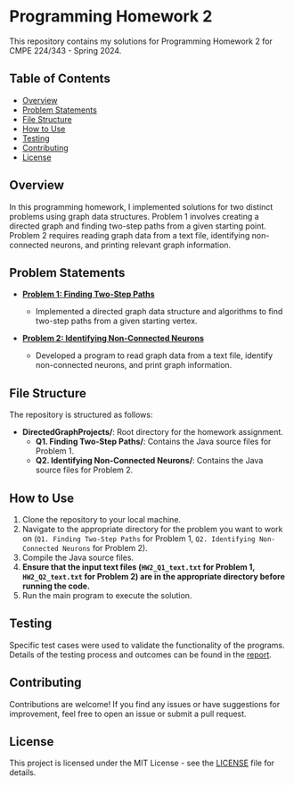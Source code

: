 # Programming Homework 2

This repository contains my solutions for Programming Homework 2 for CMPE 224/343 - Spring 2024.

## Table of Contents

- [Overview](#overview)
- [Problem Statements](#problem-statements)
- [File Structure](#file-structure)
- [How to Use](#how-to-use)
- [Testing](#testing)
- [Contributing](#contributing)
- [License](#license)

## Overview

In this programming homework, I implemented solutions for two distinct problems using graph data structures. Problem 1 involves creating a directed graph and finding two-step paths from a given starting point. Problem 2 requires reading graph data from a text file, identifying non-connected neurons, and printing relevant graph information.

## Problem Statements

- **[Problem 1: Finding Two-Step Paths](https://github.com/sancakerkan/DirectedGraphProjects/tree/main/Q1.%20Finding%20Two-Step%20Paths)**
  - Implemented a directed graph data structure and algorithms to find two-step paths from a given starting vertex.
  
- **[Problem 2: Identifying Non-Connected Neurons](https://github.com/sancakerkan/DirectedGraphProjects/tree/main/Q2.%20Identifying%20Non-Connected%20Neurons)**
  - Developed a program to read graph data from a text file, identify non-connected neurons, and print graph information.

## File Structure

The repository is structured as follows:


- **DirectedGraphProjects/**: Root directory for the homework assignment.
  - **Q1. Finding Two-Step Paths/**: Contains the Java source files for Problem 1.
  - **Q2. Identifying Non-Connected Neurons/**: Contains the Java source files for Problem 2.
    

## How to Use

1. Clone the repository to your local machine.
2. Navigate to the appropriate directory for the problem you want to work on (`Q1. Finding Two-Step Paths` for Problem 1, `Q2. Identifying Non-Connected Neurons` for Problem 2).
3. Compile the Java source files.
4. **Ensure that the input text files (`HW2_Q1_text.txt` for Problem 1, `HW2_Q2_text.txt` for Problem 2) are in the appropriate directory before running the code.**
5. Run the main program to execute the solution.

## Testing

Specific test cases were used to validate the functionality of the programs. Details of the testing process and outcomes can be found in the [report](Report.pdf).

## Contributing

Contributions are welcome! If you find any issues or have suggestions for improvement, feel free to open an issue or submit a pull request.

## License
This project is licensed under the MIT License - see the [LICENSE](LICENSE) file for details.




